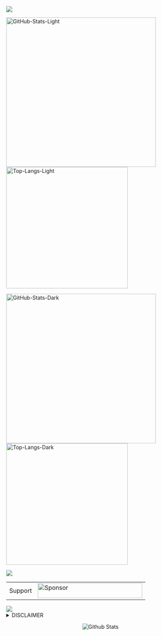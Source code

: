 <img src="https://user-images.githubusercontent.com/73097560/115834477-dbab4500-a447-11eb-908a-139a6edaec5c.gif">

<a href="https://github.com/ha3ks#gh-light-mode-only"><img src="https://github-readme-stats-sigma-five.vercel.app/api?username=ha3ks&show_icons=true&theme=swift#gh-light-mode-only" width="400px" alt="GitHub-Stats-Light" /></a>
<a href="https://github.com/ha3ks#gh-light-mode-only"><img src="https://github-readme-stats-sigma-five.vercel.app/api/top-langs?username=ha3ks&layout=compact&theme=swift#gh-light-mode-only" width="325px" alt="Top-Langs-Light" /></a>

<a href="https://github.com/ha3ks#gh-dark-mode-only"><img src="https://github-readme-stats-sigma-five.vercel.app/api?username=ha3ks&show_icons=true&theme=cobalt#gh-dark-mode-only" width="400px" alt="GitHub-Stats-Dark" /></a>
<a href="https://github.com/ha3ks#gh-dark-mode-only"><img src="https://github-readme-stats-sigma-five.vercel.app/api/top-langs?username=ha3ks&layout=compact&theme=cobalt#gh-dark-mode-only" width="325px" alt="Top-Langs-Dark" /></a>

<img src="https://user-images.githubusercontent.com/73097560/115834477-dbab4500-a447-11eb-908a-139a6edaec5c.gif">

<table>
  <tr>
    <td>Support</td>
    <td><a href="https://ko-fi.com/ha3ks"><img src="https://storage.ko-fi.com/cdn/brandasset/kofi_button_dark.png" width="280" height="40" alt="Sponsor" /></a></td>
  </tr>
</table>

<img src="https://user-images.githubusercontent.com/73097560/115834477-dbab4500-a447-11eb-908a-139a6edaec5c.gif">

<details>
  <summary>DISCLAIMER</summary>

  > All the tools associated with this GitHub account are provided for educational and research purposes only. The owner of the account is not responsible for any illegal use of any of the related tooling.
</details>

<p align="center">
        <img src="https://raw.githubusercontent.com/bornmay/bornmay/Update/svg/Bottom.svg" alt="Github Stats" />
</p>
